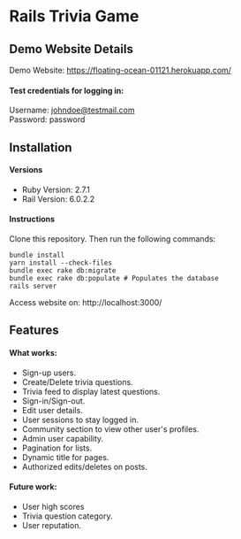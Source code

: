 # Rails Trivia Game 

## Demo Website Details
Demo Website: https://floating-ocean-01121.herokuapp.com/
#### Test credentials for logging in:
Username: johndoe@testmail.com  
Password: password

## Installation
#### Versions
- Ruby Version: 2.7.1  
- Rail Version: 6.0.2.2  
#### Instructions
Clone this repository. Then run the following commands:  
```
bundle install
yarn install --check-files
bundle exec rake db:migrate
bundle exec rake db:populate # Populates the database
rails server
```
Access website on: http://localhost:3000/
## Features
#### What works:
- Sign-up users.
- Create/Delete trivia questions.
- Trivia feed to display latest questions.
- Sign-in/Sign-out.
- Edit user details.
- User sessions to stay logged in.
- Community section to view other user's profiles.
- Admin user capability.
- Pagination for lists.
- Dynamic title for pages.
- Authorized edits/deletes on posts.
#### Future work:
- User high scores
- Trivia question category.
- User reputation.

